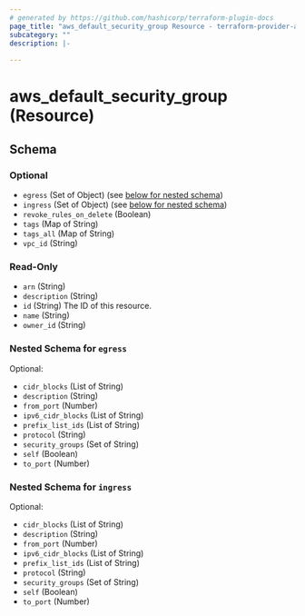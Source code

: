 ```yaml
---
# generated by https://github.com/hashicorp/terraform-plugin-docs
page_title: "aws_default_security_group Resource - terraform-provider-aws"
subcategory: ""
description: |-
  
---
```


# aws_default_security_group (Resource)





<!-- schema generated by tfplugindocs -->
## Schema

### Optional

- `egress` (Set of Object) (see [below for nested schema](#nestedatt--egress))
- `ingress` (Set of Object) (see [below for nested schema](#nestedatt--ingress))
- `revoke_rules_on_delete` (Boolean)
- `tags` (Map of String)
- `tags_all` (Map of String)
- `vpc_id` (String)

### Read-Only

- `arn` (String)
- `description` (String)
- `id` (String) The ID of this resource.
- `name` (String)
- `owner_id` (String)

<a id="nestedatt--egress"></a>
### Nested Schema for `egress`

Optional:

- `cidr_blocks` (List of String)
- `description` (String)
- `from_port` (Number)
- `ipv6_cidr_blocks` (List of String)
- `prefix_list_ids` (List of String)
- `protocol` (String)
- `security_groups` (Set of String)
- `self` (Boolean)
- `to_port` (Number)


<a id="nestedatt--ingress"></a>
### Nested Schema for `ingress`

Optional:

- `cidr_blocks` (List of String)
- `description` (String)
- `from_port` (Number)
- `ipv6_cidr_blocks` (List of String)
- `prefix_list_ids` (List of String)
- `protocol` (String)
- `security_groups` (Set of String)
- `self` (Boolean)
- `to_port` (Number)
